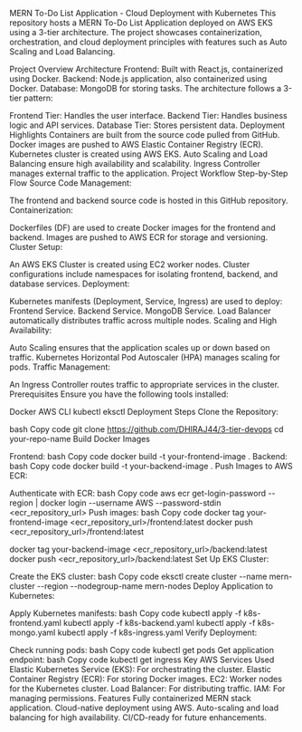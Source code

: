 MERN To-Do List Application - Cloud Deployment with Kubernetes This repository hosts a MERN To-Do List Application deployed on AWS EKS using a 3-tier architecture. The project showcases containerization, orchestration, and cloud deployment principles with features such as Auto Scaling and Load Balancing.

Project Overview Architecture Frontend: Built with React.js, containerized using Docker. Backend: Node.js application, also containerized using Docker. Database: MongoDB for storing tasks. The architecture follows a 3-tier pattern:

Frontend Tier: Handles the user interface. Backend Tier: Handles business logic and API services. Database Tier: Stores persistent data. Deployment Highlights Containers are built from the source code pulled from GitHub. Docker images are pushed to AWS Elastic Container Registry (ECR). Kubernetes cluster is created using AWS EKS. Auto Scaling and Load Balancing ensure high availability and scalability. Ingress Controller manages external traffic to the application. Project Workflow Step-by-Step Flow Source Code Management:

The frontend and backend source code is hosted in this GitHub repository. Containerization:

Dockerfiles (DF) are used to create Docker images for the frontend and backend. Images are pushed to AWS ECR for storage and versioning. Cluster Setup:

An AWS EKS Cluster is created using EC2 worker nodes. Cluster configurations include namespaces for isolating frontend, backend, and database services. Deployment:

Kubernetes manifests (Deployment, Service, Ingress) are used to deploy: Frontend Service. Backend Service. MongoDB Service. Load Balancer automatically distributes traffic across multiple nodes. Scaling and High Availability:

Auto Scaling ensures that the application scales up or down based on traffic. Kubernetes Horizontal Pod Autoscaler (HPA) manages scaling for pods. Traffic Management:

An Ingress Controller routes traffic to appropriate services in the cluster. Prerequisites Ensure you have the following tools installed:

Docker AWS CLI kubectl eksctl Deployment Steps Clone the Repository:

bash Copy code git clone https://github.com/DHIRAJ44/3-tier-devops cd your-repo-name Build Docker Images

Frontend: bash Copy code docker build -t your-frontend-image . Backend: bash Copy code docker build -t your-backend-image . Push Images to AWS ECR:

Authenticate with ECR: bash Copy code aws ecr get-login-password --region | docker login --username AWS --password-stdin <ecr_repository_url> Push images: bash Copy code docker tag your-frontend-image <ecr_repository_url>/frontend:latest docker push <ecr_repository_url>/frontend:latest

docker tag your-backend-image <ecr_repository_url>/backend:latest docker push <ecr_repository_url>/backend:latest Set Up EKS Cluster:

Create the EKS cluster: bash Copy code eksctl create cluster --name mern-cluster --region --nodegroup-name mern-nodes Deploy Application to Kubernetes:

Apply Kubernetes manifests: bash Copy code kubectl apply -f k8s-frontend.yaml kubectl apply -f k8s-backend.yaml kubectl apply -f k8s-mongo.yaml kubectl apply -f k8s-ingress.yaml Verify Deployment:

Check running pods: bash Copy code kubectl get pods Get application endpoint: bash Copy code kubectl get ingress Key AWS Services Used Elastic Kubernetes Service (EKS): For orchestrating the cluster. Elastic Container Registry (ECR): For storing Docker images. EC2: Worker nodes for the Kubernetes cluster. Load Balancer: For distributing traffic. IAM: For managing permissions. Features Fully containerized MERN stack application. Cloud-native deployment using AWS. Auto-scaling and load balancing for high availability. CI/CD-ready for future enhancements.
